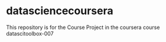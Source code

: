 datasciencecoursera
===================

This repository is for the Course Project in the coursera course datascitoolbox-007 
